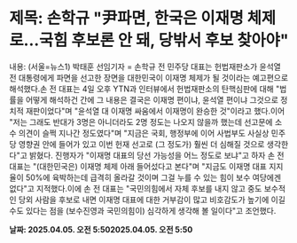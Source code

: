 # **제목: 손학규 "尹파면, 한국은 이재명 체제로…국힘 후보론 안 돼, 당밖서 후보 찾아야"**

  내용: (서울=뉴스1) 박태훈 선임기자 = 손학규 전 민주당 대표는 헌법재판소가 윤석열 전 대통령에게 파면을 선고한 장면을 대한민국이 이재명 체제가 될 것이라는 예고편으로 해석했다.손 전 대표는 4일 오후 YTN과 인터뷰에서 헌법재판소의 탄핵심판에 대해 "법률을 어떻게 해석하건 간에 그 내용은 결국은 이재명 편이냐, 윤석열 편이냐 그것으로 정치적 재판이었다"며 "윤석열 대 이재명 싸움에서 이재명이 완승한 것"이라고 했다.이어 "저는 그래도 반대가 3명은 아니더라도 2명 정도는 나오지 않을까 했는데 선고문에 소수 의견이 슬쩍 지나간 정도였다"며 "지금은 국회, 행정부에 이어 사법부도 사실상 민주당 영향권 안에 들어가 있고 이번 헌재 선고로 (그 정도가) 훨씬 더 심해질 것으로 생각한다"고 밝혔다. 진행자가 "이재명 대표의 당선 가능성을 어느 정도로 보냐"고 하자 손 전 대표는 "(대한민국은) 이재명 체제 아래 들어섰다고 본다"며 "지금도 이재명 대표 지지율이 50%에 육박하는데 급격히 올라갈 것이며 그걸 누를 수 있는 힘이 보수 여당에겐 없다"고 지적했다.이에 손 전 대표는 "국민의힘에서 자체 후보를 내지 않고 중도 보수적인 당외 사람을 후보로 내면 이재명 대표에 대한 거부감이 많고 비호감도가 높기에 이길 수도 있다는 점을 (보수진영과 국민의힘이) 심각하게 생각해 볼 일이다"고 조언했다.

  **날짜: 2025.04.05. 오전 5:502025.04.05. 오전 5:50**